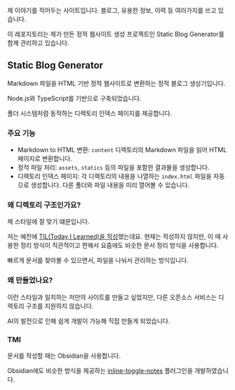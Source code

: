 제 이야기를 적어두는 사이트입니다. 블로그, 유용한 정보, 이력 등 여러가지를 쓰고 있습니다.

이 레포지토리는 제가 만든 정적 웹사이트 생성 프로젝트인 Static Blog Generator를 함께 관리하고 있습니다.

## Static Blog Generator 

Markdown 파일을 HTML 기반 정적 웹사이트로 변환하는 정적 블로그 생성기입니다. 

Node.js와 TypeScript를 기반으로 구축되었습니다.

폴더 시스템처럼 동작하는 디렉토리 인덱스 페이지를 제공합니다.   

### 주요 기능

- Markdown to HTML 변환:  `content` 디렉토리의 Markdown 파일을 읽어 HTML 페이지로 변환합니다.
- 정적 파일 처리: `assets`, `statics` 등의 파일을 포함한 결과물을 생성합니다.
- 디렉토리 인덱스 페이지: 각 디렉토리의 내용을 나열하는 `index.html` 파일을 자동으로 생성합니다. 다른 폴더와 파일 내용을 미리 열어볼 수 있습니다.

### 왜 디렉토리 구조인가요?

제 스타일에 잘 맞기 떄문입니다.

저는 예전에 [TIL(Today I Learned)을 작성](https://github.com/YangSiJun528/memory)했는데요.
현재는 작성하지 않지만, 이 때 사용한 정리 방식이 직관적이고 편해서 요즘에도 비슷한 문서 정리 방식을 사용합니다.

빠르게 문서를 찾아볼 수 있으면서, 파일을 나눠서 관리하는 방식입니다.

### 왜 만들었나요?

이런 스타일과 일치하는 저만의 사이트를 만들고 싶었지만, 다른 오픈소스 서비스는 디렉토리 구조를 지원하지 않습니다.

AI의 발전으로 인해 쉽게 개발이 가능해 직접 만들게 되었습니다.

### TMI

문서를 작성할 때는 Obsidian을 사용합니다.

Obsidian에도 비슷한 방식을 제공하는 [inline-toggle-notes](https://github.com/YangSiJun528/inline-toggle-notes) 플러그인을 개발하였습니다.
